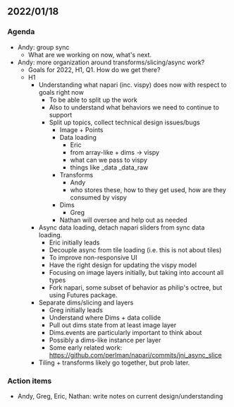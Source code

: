 ## 2022/01/18

### Agenda

- Andy: group sync
    - What are we working on now, what's next.
- Andy: more organization around transforms/slicing/async work?
    - Goals for 2022, H1, Q1. How do we get there?
    - H1
        - Understanding what napari (inc. vispy) does now with respect to goals right now
            - To be able to split up the work
            - Also to understand what behaviors we need to continue to support
            - Split up topics, collect technical design issues/bugs
                - Image + Points
                - Data loading
                    - Eric
                    - from array-like + dims -> vispy
                    - what can we pass to vispy
                    - things like _data _data_raw
                - Transforms
                    - Andy
                    - who stores these, how to they get used, how are they consumed by vispy
                - Dims
                    - Greg
                - Nathan will oversee and help out as needed
        - Async data loading, detach napari sliders from sync data loading.
            - Eric initially leads
            - Decouple async from tile loading (i.e. this is not about tiles)
            - To improve non-responsive UI
            - Have the right design for updating the vispy model
            - Focusing on image layers initially, but taking into account all types
            - Fork napari, some subset of behavior as philip's octree, but using Futures package.
        - Separate dims/slicing and layers
            - Greg initially leads
            - Understand where Dims + data collide
            - Pull out dims state from at least image layer
            - Dims.events are particularly important to think about
            - Possibly a dims-like instance per layer
            - Some early related work: https://github.com/perlman/napari/commits/jni_async_slice
        - Tiling + transforms likely go together, but prob later.
        
### Action items

- Andy, Greg, Eric, Nathan: write notes on current design/understanding
